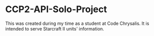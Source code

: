 # CCP2-API-Solo-Project
This was created during my time as a student at Code Chrysalis. It is intended to serve Starcraft II units' information.
